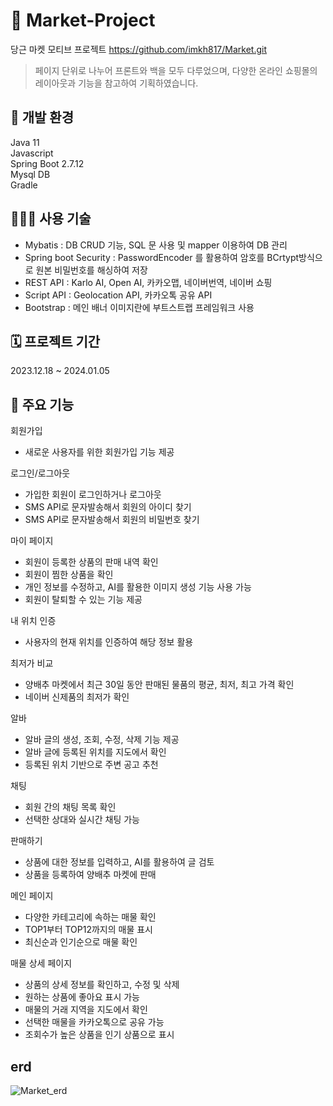 # 🥬 Market-Project
당근 마켓 모티브 프로젝트
https://github.com/imkh817/Market.git

> 페이지 단위로 나누어 프론트와 백을 모두 다루었으며, 다양한 온라인 쇼핑몰의 레이아웃과 기능을 참고하여 기획하였습니다.

## 🎨 개발 환경
Java 11  
Javascript  
Spring Boot 2.7.12  
Mysql DB<br>
Gradle

## 👨🏻‍💻 사용 기술
- Mybatis : DB CRUD 기능, SQL 문 사용 및 mapper 이용하여 DB 관리
- Spring boot Security : PasswordEncoder 를 활용하여 암호를 BCrtypt방식으로 원본 비밀번호를 해싱하여 저장
- REST API : Karlo AI, Open AI, 카카오맵, 네이버번역, 네이버 쇼핑
- Script API : Geolocation API, 카카오톡 공유 API
- Bootstrap : 메인 배너 이미지란에 부트스트랩 프레임워크 사용

## 🗓 프로젝트 기간
2023.12.18 ~ 2024.01.05  

## 📌 주요 기능
회원가입
- 새로운 사용자를 위한 회원가입 기능 제공
  
로그인/로그아웃
- 가입한 회원이 로그인하거나 로그아웃
- SMS API로 문자발송해서 회원의 아이디 찾기
- SMS API로 문자발송해서 회원의 비밀번호 찾기

마이 페이지
- 회원이 등록한 상품의 판매 내역 확인
- 회원이 찜한 상품을 확인
- 개인 정보를 수정하고, AI를 활용한 이미지 생성 기능 사용 가능
- 회원이 탈퇴할 수 있는 기능 제공

내 위치 인증
- 사용자의 현재 위치를 인증하여 해당 정보 활용

최저가 비교
- 양배추 마켓에서 최근 30일 동안 판매된 물품의 평균, 최저, 최고 가격 확인
- 네이버 신제품의 최저가 확인

알바
- 알바 글의 생성, 조회, 수정, 삭제 기능 제공
- 알바 글에 등록된 위치를 지도에서 확인
- 등록된 위치 기반으로 주변 공고 추천

채팅
- 회원 간의 채팅 목록 확인
- 선택한 상대와 실시간 채팅 가능

판매하기
- 상품에 대한 정보를 입력하고, AI를 활용하여 글 검토
- 상품을 등록하여 양배추 마켓에 판매

메인 페이지
- 다양한 카테고리에 속하는 매물 확인
- TOP1부터 TOP12까지의 매물 표시
- 최신순과 인기순으로 매물 확인

매물 상세 페이지
- 상품의 상세 정보를 확인하고, 수정 및 삭제
- 원하는 상품에 좋아요 표시 가능
- 매물의 거래 지역을 지도에서 확인
- 선택한 매물을 카카오톡으로 공유 가능
- 조회수가 높은 상품을 인기 상품으로 표시

## erd
![Market_erd](https://github.com/imkh817/cafe_project/assets/142951589/541b11c6-2772-4f58-89c5-e70145cc864a)



